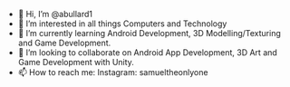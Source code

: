 - 👋 Hi, I’m @abullard1
- 👀 I’m interested in all things Computers and Technology
- 🌱 I’m currently learning Android Development, 3D Modelling/Texturing and Game Development.
- 💞️ I’m looking to collaborate on Android App Development, 3D Art and Game Development with Unity.
- 📫 How to reach me: Instagram: samueltheonlyone
